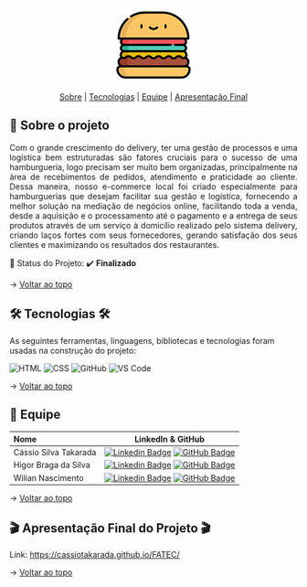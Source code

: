 <br id="topo">

<p align="center"> <img src="imagem/LOGO.png" /></p>

<p align="center">
    <a href="#sobre">Sobre</a>  |     
    <a href="#tecnologias">Tecnologias</a>  |  
    <a href="#equipe">Equipe</a>  |  
    <a href="#final">Apresentação Final</a>
</p>

<span id="sobre">

## :bookmark_tabs: Sobre o projeto

<p align="justify">Com o grande crescimento do delivery, ter uma gestão de processos e uma logística bem estruturadas são fatores cruciais para o sucesso de uma hamburgueria, logo precisam ser muito bem organizadas, principalmente na área de recebimentos de pedidos, atendimento e praticidade ao cliente. Dessa maneira, nosso e-commerce local foi criado especialmente para hamburguerias que desejam facilitar sua gestão e logística, fornecendo a melhor solução na mediação de negócios online, facilitando toda a venda, desde a aquisição e o processamento até o pagamento e a entrega de seus produtos através de um serviço à domicílio realizado pelo sistema delivery, criando laços fortes com seus fornecedores, gerando satisfação dos seus clientes e maximizando os resultados dos restaurantes.<p>

:pushpin: Status do Projeto: :heavy_check_mark: **Finalizado**

→ [Voltar ao topo](#topo)

<span id="tecnologias">

## 🛠️ Tecnologias 🛠️ 

As seguintes ferramentas, linguagens, bibliotecas e tecnologias foram usadas na construção do projeto:
    
<!--<img src="https://img.shields.io/badge/Figma-20232A?style=for-the-badge&logo=figma&logoColor=DC143C" alt="Figma" />-->
<img src="https://img.shields.io/badge/HTML5-20232A?style=for-the-badge&logo=html5&logoColor=E34F26" alt="HTML" />
<!--<img src="https://img.shields.io/badge/JavaScript-20232A?style=for-the-badge&logo=html5&logoColor=E34F26" alt="JavaScript" />-->
<img src="https://img.shields.io/badge/CSS3-20232A?style=for-the-badge&logo=css3&logoColor=1572B6" alt="CSS" />
<img src="https://img.shields.io/badge/GitHub-20232A?style=for-the-badge&logo=github&logoColor=white" alt="GitHub" />
<img src="https://img.shields.io/badge/VS_Code-20232A?style=for-the-badge&logo=visual%20studio%20code&logoColor=0078D4" alt="VS Code" />

→ [Voltar ao topo](#topo)

<span id="equipe">

## :busts_in_silhouette: Equipe
    
| Nome                    | LinkedIn & GitHub |
| :-----------------------| :---------------------------------------------------------------------------------------------------------------------------------------------------------------------------------------------------------------------------------------------------------------------------: | 
| Cássio Silva Takarada | [![Linkedin Badge](https://img.shields.io/badge/Linkedin-blue?style=flat-square&logo=Linkedin&logoColor=white)](https://www.linkedin.com/in/cassiosilvatakarada7/) [![GitHub Badge](https://img.shields.io/badge/GitHub-111217?style=flat-square&logo=github&logoColor=white)](https://github.com/cassiotakarada) |    
| Higor Braga da Silva | [![Linkedin Badge](https://img.shields.io/badge/Linkedin-blue?style=flat-square&logo=Linkedin&logoColor=white)](https://www.linkedin.com/in/higor-braga-99010ba1/) [![GitHub Badge](https://img.shields.io/badge/GitHub-111217?style=flat-square&logo=github&logoColor=white)](https://github.com/bragahigor) |    
| Wilian Nascimento | [![Linkedin Badge](https://img.shields.io/badge/Linkedin-blue?style=flat-square&logo=Linkedin&logoColor=white)](https://www.linkedin.com/in/wiliannascimento/) [![GitHub Badge](https://img.shields.io/badge/GitHub-111217?style=flat-square&logo=github&logoColor=white)](https://github.com/wiliannascimento) |


→ [Voltar ao topo](#topo)

<span id="final">

## :clapper: Apresentação Final do Projeto :clapper:
    
Link: https://cassiotakarada.github.io/FATEC/
    

→ [Voltar ao topo](#topo)
